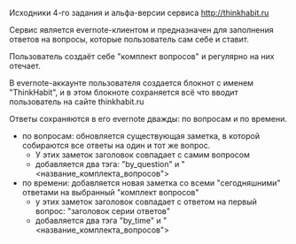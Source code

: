 Исходники 4-го задания и альфа-версии сервиса http://thinkhabit.ru

Сервис является evernote-клиентом и предназначен для заполнения ответов на вопросы, которые пользователь сам себе и ставит.

Пользователь создаёт себе "комплект вопросов" и регулярно на них отечает.
 
В evernote-аккаунте пользователя создается блокнот с именем "ThinkHabit", 
и в этом блокноте сохраняется всё что вводит пользователь на сайте thinkhabit.ru

Ответы сохраняются в его evernote дважды: по вопросам и по времени.
- по вопросам: обновляется существующая заметка, в которой собираются все ответы на один и тот же вопрос.
  - У этих заметок заголовок совпадает с самим вопросом
  - добавляется два тэга: "by_question" и "<название_комплекта_вопросов">
- по времени: добавляется новая заметка со всеми "сегодняшними" ответами на выбранный "комплект вопросов"
  - у этих заметок заголовок совпадает с ответом на первый вопрос: "заголовок серии ответов"
  - добавляется два тэга "by_time" и "<название_комплекта_вопросов">

